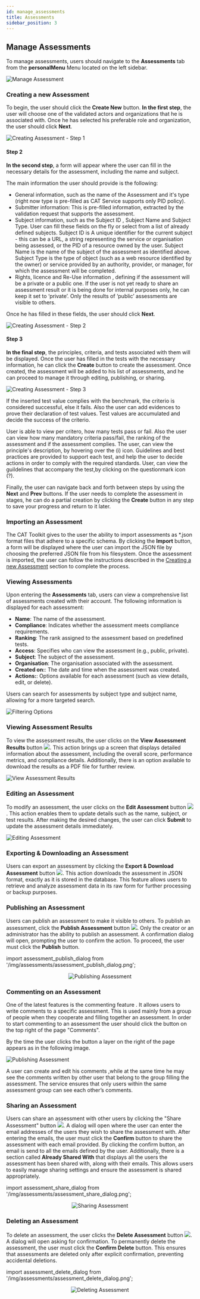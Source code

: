 ```yaml
---
id: manage_assessments
title: Assessments
sidebar_position: 3
---
```


## Manage Assessments

To manage assessments, users should navigate to the **Assessments** tab from the **personalMenu** Menu located on the left sidebar.

![Manage Assessment](/img/assessments/assessment_manage.png)


### Creating a new Assessment

To begin, the user should click the **Create New** button. **In the first step**, the user will choose one of the validated actors and organizations that he is associated with. Once he has selected his preferable role and organization, the user should click **Next**.

![Creating Assessment - Step 1](/img/assessments/assessment_create_step_1.png)


#### Step 2

**In the second step**, a form will appear where the user  can fill in the necessary details for the assessment, including the name and subject. 

The main information the user should provide is the following:

 - General information, such as the name of the Assessment and it's type (right now type is pre-filled as CAT Service supports only PID policy).
 - Submitter information: This is pre-filled information, extracted by the validation request that supports the assessment. 
 - Subject information, such as the Subject ID , Subject Name and Subject Type. User can fill these fields on the fly or select from a list of already defined subjects. Subject ID is A unique identifier for the current subject - this can be a URL, a string representing the service or organisation being assessed, or the PID of a resource owned by the user. Subject Name is the name of the subject of the assessment as identified above. Subject Type is the type of object (such as a web resource identified by the owner) or service provided by an authority, provider, or manager, for which the assessment will be completed.
 - Rights, licence and Re-Use information , defining if the assessment will be a private or a public one. If the user is not yet ready to share an assessment result or it is being done for internal purposes only, he can keep it set to ‘private’. Only the results of ‘public’ assessments are visible to others.

Once he has filled in these fields, the user should click **Next**.

![Creating Assessment - Step 2](/img/assessments/assessment_create_step_2.png)

#### Step 3

**In the final step**, the principles, criteria, and tests associated with them will be displayed. Once the user has filled in the tests with the necessary information, he can click the **Create** button to create the assessment. Once created, the assessment will be added to his list of assessments, and he can proceed to manage it through editing, publishing, or sharing.

![Creating Assessment - Step 3](/img/assessments/assessment_create_step_3.png)

If the inserted test value complies with the benchmark, the criterio is considered successful, else it fails. Also the user can add evidences to prove their declaration of test values. Test values are accumulated and decide the success of the criterio. 

User is able to view per critero, how many tests pass or fail. Also the user can view how many mandatory criteria pass/fail, the ranking of the assessment and if the assessment complies. The user, can view the principle's description, by hovering over the (i) icon. Guidelines and best practices are provided to support each test, and help the user to decide actions in order to comply with the required standards. User, can view the guildelines that accompany the test,by clicking on the questionmark icon (?).

Finally, the user can navigate back and forth between steps by using the **Next** and **Prev** buttons. If the user needs to complete the assessment in stages, he can do a partial creation by clicking the **Create** button in any step to save your progress and return to it later.

### Importing an Assessment

The CAT Toolkit gives to the user the ability to import assessments as *.json format files that adhere to a specific schema.
By clicking the **Import** button, a form will be displayed where the user  can import the JSON file by choosing the preferred JSON file from his filesystem. Once the assessment is imported, the user can follow the instructions described in the [Creating a new Assessment](#creating-a-new-assessment)
section to complete the process.


### Viewing Assessments

Upon entering the **Assessments** tab, users can view a comprehensive list of assessments created with their account. The following information is displayed for each assessment:

- **Name**: The name of the assessment.
- **Compliance**: Indicates whether the assessment meets compliance requirements.
- **Ranking**: The rank assigned to the assessment based on predefined tests.
- **Access**: Specifies who can view the assessment (e.g., public, private).
- **Subject**: The subject of the assessment.
- **Organisation**: The organisation associated with the assessment.
- **Created on:**: The date and time when the assessment was created.
- **Actions:**: Options available for each assessment (such as view details, edit, or delete).

Users can search for assessments by subject type and subject name, allowing for a more targeted search.

![Filtering Options](/img/assessments/assessment_filtering.png)

### Viewing Assessment Results

To view the assessment results, the user clicks on the **View Assessment Results** button ![](/img/assessments/details_button.png). This action brings up a screen that displays detailed information about the assessment, including the overall score, performance metrics, and compliance details.
Additionally, there is an option available to download the results as a PDF file for further review.

![View Assessment Results](/img/assessments/assessment_view.png)

### Editing an Assessment

To modify an assessment, the user clicks on the **Edit Assessment** button ![](/img/assessments/assessment_edit_button.png). This action enables them to update details such as the name, subject, or test results. After making the desired changes, the user can click **Submit** to update the assessment details immediately.

![Editing Assessment](/img/assessments/assessment_edit.png)

### Exporting & Downloading an Assessment

Users can export an assessment by clicking the **Export & Download Assessment** button ![](/img/assessments/assessment_export.png). This action downloads the assessment in JSON format, exactly as it is stored in the database. This feature allows users to retrieve and analyze assessment data in its raw form for further processing or backup purposes.

### Publishing an Assessment

Users can publish an assessment to make it visible to others. To publish an assessment, click the **Publish Assessment** button ![](/img/assessments/assessment_publish.png). Only the creator or an administrator has the ability to publish an assessment. A confirmation dialog will open, prompting the user to confirm the action. To proceed, the user must click the **Publish** button.

import assessment_publish_dialog from '/img/assessments/assessment_publish_dialog.png';

<p align="center">
<img src={assessment_publish_dialog} alt="Publishing Assessment" style={{width: 500}} />
</p>

### Commenting on an Assessment 

One of the latest features is the commenting feature . It allows users to write comments to a specific assessment. This is used mainly from a group of people when they cooperate and filling together
an assessment.  In order to start commenting to an assessment the user should click the button on the top right of the page "Comments". 

By the time the user clicks the button a layer on the right of the page appears as in the following image. 

![Publishing Assessment](/img/assessments/assessment_commenting.png)

A user can create and edit his comments ,while at the same time he may see the comments written by other user that belong to the group filling the assessment. The service ensures that only users within the same assessment group can see each other’s comments.

### Sharing an Assessment

Users can share an assessment with other users by clicking the "Share Assessment" button ![](/img/assessments/assessment_share_button.png). A dialog will open where the user can enter the email addresses of the users they wish to share the assessment with.
After entering the emails, the user must click the **Confirm** button to share the assessment with each email provided. By clicking the confirm button, an email is send to all the emails defined by the user. Additionally, there is a section called **Already Shared With** that displays all the users the assessment has been shared with, along with their emails. This allows users to easily manage sharing settings and ensure the assessment is shared appropriately. 

import assessment_share_dialog from '/img/assessments/assessment_share_dialog.png';

<p align="center">
<img src={assessment_share_dialog} alt="Sharing Assessment" style={{width: 500}} />
</p>

### Deleting an Assessment

To delete an assessment, the user clicks the **Delete Assessment** button ![](/img/assessments/assessment_delete_button.png). A dialog will open asking for confirmation. To permanently delete the assessment, the user must click the **Confirm Delete** button. This ensures that assessments are deleted only after explicit confirmation, preventing accidental deletions.

import assessment_delete_dialog from '/img/assessments/assessment_delete_dialog.png';

<p align="center">
<img src={assessment_delete_dialog} alt="Deleting Assessment" style={{width: 500}} />
</p>


